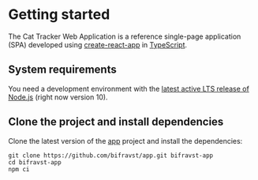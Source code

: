 # Getting started

The Cat Tracker Web Application is a reference single-page application (SPA)
developed using [create-react-app](https://github.com/facebook/create-react-app)
in [TypeScript](https://www.typescriptlang.org/).

## System requirements

You need a development environment with the
[latest active LTS release of Node.js](https://nodejs.org/en/about/releases/)
(right now version 10).

## Clone the project and install dependencies

Clone the latest version of the [app](https://github.com/bifravst/app) project
and install the dependencies:

    git clone https://github.com/bifravst/app.git bifravst-app
    cd bifravst-app
    npm ci
